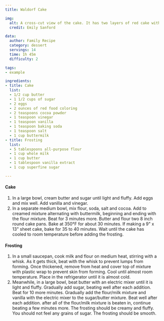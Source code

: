 ```yaml
---
title: Waldorf Cake

img:
  alt: A cross-cut view of the cake. It has two layers of red cake with white and blue frosting.
  credit: Emily Sanford

data:
  author: Family Recipe
  category: dessert
  servings: 14
  time: 1h 45m
  difficulty: 2

tags:
- example

ingredients:
- title: Cake
  list:
  - 1/2 cup butter
  - 1 1/2 cups of sugar
  - 2 eggs
  - 2 ounces of red food coloring
  - 2 teaspoons cocoa powder
  - 1 teaspoon vinegar
  - 1 teaspoon vanilla
  - 1 teaspoon baking soda
  - 1 teaspoon salt
  - 1 cup buttermilk
- title: Frosting
  list:
  - 5 tablespoons all-purpose flour
  - 1 cup whole milk
  - 1 cup butter
  - 1 tablespoon vanilla extract
  - 1 cup superfine sugar

---
```


#### Cake

1. In a large bowl, cream butter and sugar until light and fluffy. Add eggs and mix well. Add vanilla and vinegar.
2. In a separate medium bowl, mix flour, soda, salt and cocoa. Add to creamed mixture alternating with buttermilk, beginning and ending with the flour mixture.
Beat for 3 minutes more. Butter and flour two 8 inch round cake pans.
Bake at 350°F for about 30 minutes. If making a 9" x 13" sheet cake, bake for 35 to 40 minutes. Wait until the cake has cooled to room temperature before adding the frosting.

#### Frosting

1. In a small saucepan, cook milk and flour on medium heat, stirring with a whisk. As it gets thick, beat with the whisk to prevent lumps from forming. Once thickened, remove from heat and cover top of mixture with plastic wrap to prevent skin from forming. Cool until almost room temperature. Place in the refrigerator until it is almost cold.
2. Meanwhile, in a large bowl, beat butter with an electric mixer until it is light and fluffy. Gradually add sugar, beating well after each addition. Beat for 10 more minutes. Gradually add the flour/milk mixture and vanilla with the electric mixer to the sugar/butter mixture. Beat well after each addition. after all of the flour/milk mixture is beaten in, continue beating a few minutes more. The frosting should be creamy and fluffy. You should not feel any grains of sugar. The frosting should be smooth.